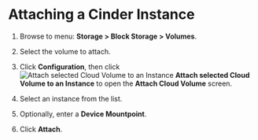 # Attaching a Cinder Instance

1. Browse to menu: **Storage > Block Storage > Volumes**.

2. Select the volume to attach.

3. Click **Configuration**, then click
   ![Attach selected Cloud Volume to an Instance](../images/volume-icon.png) **Attach selected Cloud Volume to an Instance**
   to open the **Attach Cloud Volume** screen.

4. Select an instance from the list.

5. Optionally, enter a **Device Mountpoint**.

6. Click **Attach**.
